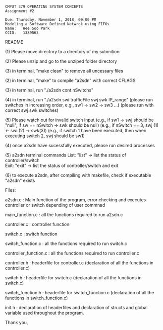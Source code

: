 
    CMPUT 379 OPERATING SYSTEM CONCEPTS
    Assignment #2
    
    Due: Thursday, November 1, 2018, 09:00 PM
    Modeling a Software Defined Netwrok using FIFOs
    Name:   Hee Soo Park
    CCID:   1389563


README

(1) Please move directory to a directory of my submition

(2) Please unzip and go to the unziped folder directory

(3) in terminal, "make clean" to remove all uncessary files

(2) in terminal, "make" to compile "a2sdn" with correct CFLAGS

(3) in terminal, run "./a2sdn cont nSwitchs"

(4) in terminal, run "./a2sdn swi trafficFile swj swk IP_range"
		 (please run switches in increasing order, e.g., sw1 -> sw2 -> sw3 ...)
		 (please run with correct swj swk switches)

(5) Please watch out for invalid switch input
	(e.g., if sw1 -> swj should be "null", if sw == nSwitch -> swk should be null)
	(e.g., if nSwitch == 3, swj (1) <- swi (2) -> swk(3))
	(e.g., if switch 1 have been executed, then when executing switch 2, swj should be sw1)

(4) once a2sdn have sucessfully executed, please run desired processes

(5)	a2sdn terminal commands
 	List: "list"  -> list the status of controller/switch	
	Exit: "exit"  -> list the status of controller/switch and exit

(6) to execute a2sdn, after compiling with makefile, check if executable "a2sdn" exists


Files:

a2sdn.c      : Main function of the program, error checking and executes controller or switch depending of user commnad

main_function.c : all the functions required to run a2sdn.c

controller.c : controller function

switch.c     : switch function

switch_function.c : all the functions required to run switch.c

controller_function.c : all the functions required to run controller.c

controller.h : headerfile for controller.c (declaration of all the functions in controller.c)

switch.h     : headerfile for switch.c (declaration of all the functions in switch.c)

switch_function.h : headerfile for switch_function.c (declaration of all the functions in switch_function.c)

init.h	: declaration of headerfiles and declaration of structs and global variable used throughout the program.


Thank you,
